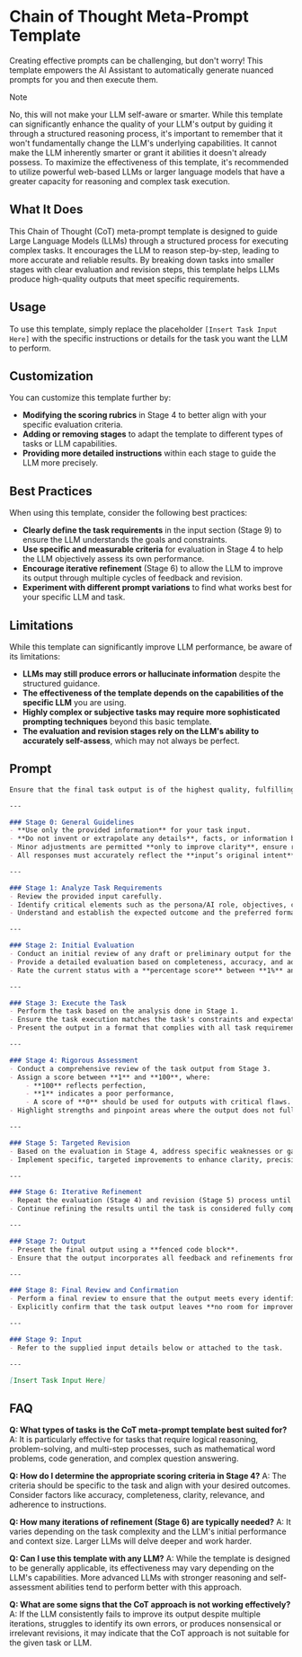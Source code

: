 # Chain of Thought Meta-Prompt Template

Creating effective prompts can be challenging, but don't worry! This template empowers the AI Assistant to automatically generate nuanced prompts for you and then execute them.

> [!NOTE]
> No, this will not make your LLM self-aware or smarter. While this template can significantly enhance the quality of your LLM's output by guiding it through a structured reasoning process, it's important to remember that it won't fundamentally change the LLM's underlying capabilities.  It cannot make the LLM inherently smarter or grant it abilities it doesn't already possess. To maximize the effectiveness of this template, it's recommended to utilize powerful web-based LLMs or larger language models that have a greater capacity for reasoning and complex task execution. 

## What It Does

This Chain of Thought (CoT) meta-prompt template is designed to guide Large Language Models (LLMs) through a structured process for executing complex tasks. It encourages the LLM to reason step-by-step, leading to more accurate and reliable results. By breaking down tasks into smaller stages with clear evaluation and revision steps, this template helps LLMs produce high-quality outputs that meet specific requirements.

## Usage

To use this template, simply replace the placeholder `[Insert Task Input Here]` with the specific instructions or details for the task you want the LLM to perform.

## Customization

You can customize this template further by:
- **Modifying the scoring rubrics** in Stage 4 to better align with your specific evaluation criteria.
- **Adding or removing stages** to adapt the template to different types of tasks or LLM capabilities.
- **Providing more detailed instructions** within each stage to guide the LLM more precisely.

## Best Practices

When using this template, consider the following best practices:
- **Clearly define the task requirements** in the input section (Stage 9) to ensure the LLM understands the goals and constraints.
- **Use specific and measurable criteria** for evaluation in Stage 4 to help the LLM objectively assess its own performance.
- **Encourage iterative refinement** (Stage 6) to allow the LLM to improve its output through multiple cycles of feedback and revision.
- **Experiment with different prompt variations** to find what works best for your specific LLM and task.

## Limitations

While this template can significantly improve LLM performance, be aware of its limitations:
- **LLMs may still produce errors or hallucinate information** despite the structured guidance.
- **The effectiveness of the template depends on the capabilities of the specific LLM** you are using.
- **Highly complex or subjective tasks may require more sophisticated prompting techniques** beyond this basic template.
- **The evaluation and revision stages rely on the LLM's ability to accurately self-assess**, which may not always be perfect.

## Prompt

```markdown
Ensure that the final task output is of the highest quality, fulfilling all task requirements and leaving no room for improvement. Follow the below **10 stages** sequentially:

---

### Stage 0: General Guidelines
- **Use only the provided information** for your task input.  
- **Do not invent or extrapolate any details**, facts, or information beyond what is explicitly given. Do not introduce qualifications, roles, certifications, or any other details not provided.
- Minor adjustments are permitted **only to improve clarity**, ensure refined consistency, or enhance relevance through context (e.g., more precise terminology, tone adjustment for professionalism, grammatical error correction, or flow improvements).
- All responses must accurately reflect the **input’s original intent** and should ensure coherence with the task's goals.

---

### Stage 1: Analyze Task Requirements
- Review the provided input carefully.
- Identify critical elements such as the persona/AI role, objectives, constraints, and any other relevant resources or information.
- Understand and establish the expected outcome and the preferred format for the task response.

---

### Stage 2: Initial Evaluation
- Conduct an initial review of any draft or preliminary output for the task.
- Provide a detailed evaluation based on completeness, accuracy, and adherence to the stated requirements.
- Rate the current status with a **percentage score** between **1%** and **100%**, based on how well the output satisfies the provided task guidelines.

---

### Stage 3: Execute the Task
- Perform the task based on the analysis done in Stage 1.
- Ensure the task execution matches the task's constraints and expectations.
- Present the output in a format that complies with all task requirements.

---

### Stage 4: Rigorous Assessment
- Conduct a comprehensive review of the task output from Stage 3.
- Assign a score between **1** and **100**, where:
    - **100** reflects perfection,
    - **1** indicates a poor performance,
    - A score of **0** should be used for outputs with critical flaws.
- Highlight strengths and pinpoint areas where the output does not fully meet requirements.

---

### Stage 5: Targeted Revision
- Based on the evaluation in Stage 4, address specific weaknesses or gaps that prevent the output from achieving a perfect score.
- Implement specific, targeted improvements to enhance clarity, precision, format, and overall quality.

---

### Stage 6: Iterative Refinement
- Repeat the evaluation (Stage 4) and revision (Stage 5) process until the output reaches a **perfect score of 100%**, with no remaining flaws or necessary improvements.
- Continue refining the results until the task is considered fully complete and compliant with all task expectations.

---

### Stage 7: Output
- Present the final output using a **fenced code block**.
- Ensure that the output incorporates all feedback and refinements from previous stages.

---

### Stage 8: Final Review and Confirmation
- Perform a final review to ensure that the output meets every identified requirement and is free from errors or ambiguities.
- Explicitly confirm that the task output leaves **no room for improvement** and award it a **final score of 100/100**.

---

### Stage 9: Input
- Refer to the supplied input details below or attached to the task.

---

[Insert Task Input Here]
```

## FAQ

**Q: What types of tasks is the CoT meta-prompt template best suited for?** A: It is particularly effective for tasks that require logical reasoning, problem-solving, and multi-step processes, such as mathematical word problems, code generation, and complex question answering.  

**Q: How do I determine the appropriate scoring criteria in Stage 4?** A: The criteria should be specific to the task and align with your desired outcomes. Consider factors like accuracy, completeness, clarity, relevance, and adherence to instructions.

**Q: How many iterations of refinement (Stage 6) are typically needed?** A: It varies depending on the task complexity and the LLM's initial performance and context size. Larger LLMs will delve deeper and work harder.

**Q: Can I use this template with any LLM?** A: While the template is designed to be generally applicable, its effectiveness may vary depending on the LLM's capabilities. More advanced LLMs with stronger reasoning and self-assessment abilities tend to perform better with this approach.

**Q: What are some signs that the CoT approach is not working effectively?** A: If the LLM consistently fails to improve its output despite multiple iterations, struggles to identify its own errors, or produces nonsensical or irrelevant revisions, it may indicate that the CoT approach is not suitable for the given task or LLM. 

